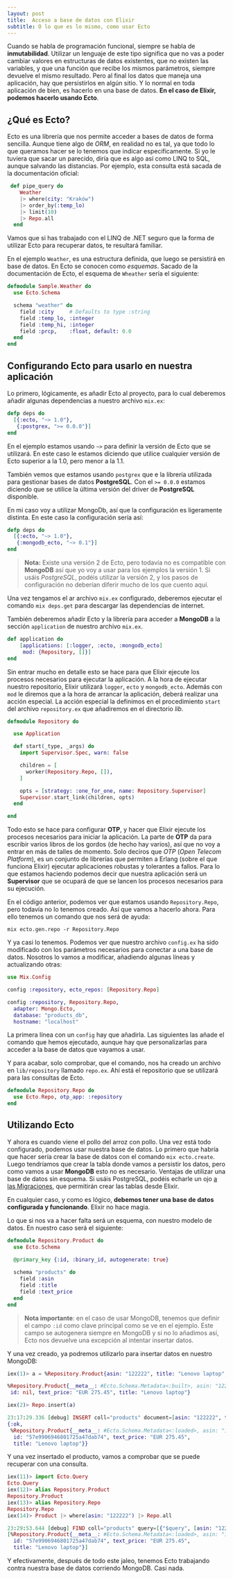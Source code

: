 ```yaml
---
layout: post
title:  Acceso a base de datos con Elixir
subtitle: O lo que es lo mismo, como usar Ecto
---
```


Cuando se habla de programación funcional, siempre se habla de **inmutabilidad**. Utilizar un lenguaje de este tipo significa que no vas a poder cambiar valores en estructuras de datos existentes, que no existen las variables, y que una función que recibe los mismos parámetros, siempre devuelve el mismo resultado. Pero al final los datos que maneja una aplicación, hay que persistirlos en algún sitio. Y lo normal en toda aplicación de bien, es hacerlo en una base de datos. **En el caso de Elixir, podemos hacerlo usando Ecto**.

## ¿Qué es Ecto?

Ecto es una librería que nos permite acceder a bases de datos de forma sencilla. Aunque tiene algo de *ORM*, en realidad no es tal, ya que todo lo que queramos hacer se lo tenemos que indicar especificamente. Si yo le tuviera que sacar un parecido, diría que es algo así como LINQ to SQL, aunque salvando las distancias. Por ejemplo, esta consulta está sacada de la documentación oficial:

``` elixir
 def pipe_query do
    Weather
    |> where(city: "Kraków")
    |> order_by(:temp_lo)
    |> limit(10)
    |> Repo.all
  end
```

Vamos que si has trabajado con el LINQ de .NET seguro que la forma de utilizar Ecto para recuperar datos, te resultará familiar.

En el ejemplo `Weather`, es una estructura definida, que luego se persistirá en base de datos. En Ecto se conocen como *esquemas*. Sacado de la documentación de Ecto, el esquema de `Wheather` sería el siguiente:

``` elixir
defmodule Sample.Weather do
  use Ecto.Schema

  schema "weather" do
    field :city     # Defaults to type :string
    field :temp_lo, :integer
    field :temp_hi, :integer
    field :prcp,    :float, default: 0.0
  end
end
```

## Configurando Ecto para usarlo en nuestra aplicación

Lo primero, lógicamente, es añadir Ecto al proyecto, para lo cual deberemos añadir algunas dependencias a nuestro archivo `mix.ex`:

``` elixir
defp deps do
  [{:ecto, "~> 1.0"},
   {:postgrex, ">= 0.0.0"}]
end
```

En el ejemplo estamos usando `~>` para definir la versión de Ecto que se utilizará. En este caso le estamos diciendo que utilice cualquier versión de Ecto superior a la 1.0, pero menor a la 1.1. 

También vemos que estamos usando `postgrex` que e la librería utilizada para gestionar bases de datos **PostgreSQL**. Con el `>= 0.0.0` estamos diciendo que se utilice la última versión del driver de **PostgreSQL** disponible.

En mi caso voy a utilizar MongoDb, así que la configuración es ligeramente distinta. En este caso la configuración sería así:

``` elixir
defp deps do
  [{:ecto, "~> 1.0"},
   {:mongodb_ecto, "~> 0.1"}]
end
```

> **Nota:** Existe una versión 2 de Ecto, pero todavía no es compatible con **MongoDB** así que yo voy a usar para los ejemplos la versión 1. Si usáis *PostgreSQL*, podéis utilizar la versión 2, y los pasos de configuración no deberían diferir mucho de los que cuento aquí. 

Una vez  tengamos el ar archivo `mix.ex` configurado, deberemos ejecutar el comando `mix deps.get` para descargar las dependencias de internet.

También deberemos añadir Ecto y la librería para acceder a **MongoDB** a la sección `application` de nuestro archivo `mix.ex`.

``` elixir
def application do
    [applications: [:logger, :ecto, :mongodb_ecto]
     mod: {Repository, []}]
end
```

Sin entrar mucho en detalle esto se hace para que Elixir ejecute los procesos necesarios para ejecutar la aplicación. A la hora de ejecutar nuestro repositorio, Elixir utilizará `logger`, `ecto` y `mongodb_ecto`. Además con `mod` le diremos que a la hora de arrancar la aplicación, deberá realizar una acción especial. La acción especial la definimos en el procedimiento `start` del archivo `repository.ex` que añadiremos en el directorio *lib*.

``` elixir
defmodule Repository do

  use Application

  def start(_type, _args) do
    import Supervisor.Spec, warn: false

    children = [
      worker(Repository.Repo, []),
    ]

    opts = [strategy: :one_for_one, name: Repository.Supervisor]
    Supervisor.start_link(children, opts)
  end

end

```

Todo esto se hace para configurar **OTP**, y hacer que Elixir ejecute los procesos necesarios para iniciar la aplicación. La parte de **OTP** da para escribir varios libros de los gordos (de hecho hay varios), así que no voy a entrar en más de talles de momento. Solo deciros que *OTP* (*Open Telecom Platform*), es un conjunto de librerías que permiten a Erlang (sobre el que funciona Elixir) ejecutar aplicaciones robustas y tolerantes a fallos. Para lo que estamos haciendo podemos decir que nuestra aplicación será un **Supervisor** que se ocupará de que se lancen los procesos necesarios para su ejecución.

En el código anterior, podemos ver que estamos usando `Repository.Repo`, pero todavía no lo tenemos creado. Así que vamos a hacerlo ahora. Para ello tenemos un comando que nos será de ayuda:

``` 
mix ecto.gen.repo -r Repository.Repo
```
Y ya casi lo tenemos. Podemos ver que nuestro archivo `config.ex` ha sido modificado con los parámetros necesarios para conectar a una base de datos. Nosotros lo vamos a modificar, añadiendo algunas líneas y actualizando otras:

``` elixir
use Mix.Config

config :repository, ecto_repos: [Repository.Repo]

config :repository, Repository.Repo,
  adapter: Mongo.Ecto,
  database: "products_db",
  hostname: "localhost"
```

La primera línea con un `config` hay que añadirla. Las siguientes las añade el comando que hemos ejecutado, aunque hay que personalizarlas para acceder a la base de datos que vayamos a usar.

Y para acabar, solo comprobar, que el comando, nos ha creado un archivo en `lib/repository` llamado `repo.ex`. Ahí está el repositorio que se utilizará para las consultas de Ecto.

``` elixir
defmodule Repository.Repo do
  use Ecto.Repo, otp_app: :repository
end
```

## Utilizando Ecto

Y ahora es cuando viene el pollo del arroz con pollo. Una vez está todo configurado, podemos usar nuestra base de datos. Lo primero que habría que hacer sería crear la base de datos con el comando `mix ecto.create`. Luego tendríamos que crear la tabla donde vamos a persistir los datos, pero como vamos a usar **MongoDB** esto no es necesario. Ventajas de utilizar una base de datos sin esquema. Si usáis PostgreSQL, podéis echarle un ojo [a las Migraciones](https://hexdocs.pm/ecto/getting-started.html#setting-up-the-database), que  permitirán crear las tablas desde Elixir.

En cualquier caso, y como es lógico, **debemos tener una base de datos configurada y funcionando**. Elixir no hace magia. 

Lo que si nos va a hacer falta será un esquema, con nuestro modelo de datos. En nuestro caso será el siguiente:

``` elixir
defmodule Repository.Product do
  use Ecto.Schema
  
  @primary_key {:id, :binary_id, autogenerate: true}

  schema "products" do
    field :asin 
    field :title
    field :text_price
  end
end
```

> **Nota importante**: en el caso de usar MongoDB, tenemos que definir el campo `:id` como clave principal como se ve en el ejemplo. Este campo se autogenera siempre en MongoDB y si no lo añadimos así, Ecto nos devuelve una excepción al intentar insertar datos.


Y una vez creado, ya podremos utilizarlo para insertar datos en nuestro MongoDB:

``` elixir
iex(1)> a = %Repository.Product{asin: "122222", title: "Lenovo laptop", text_price: "EUR 275.45"}

%Repository.Product{__meta__: #Ecto.Schema.Metadata<:built>, asin: "122222",
 id: nil, text_price: "EUR 275.45", title: "Lenovo laptop"}

iex(2)> Repo.insert(a)

23:17:29.336 [debug] INSERT coll="products" document=[asin: "122222", text_price: "EUR 275.45", title: "Lenovo laptop"] [] OK query=68.9ms
{:ok,
 %Repository.Product{__meta__: #Ecto.Schema.Metadata<:loaded>, asin: "122222",
  id: "57e9906946801725a47dab74", text_price: "EUR 275.45",
  title: "Lenovo laptop"}}
```

Y una vez insertado el producto, vamos a comprobar que se puede recuperar con una consulta.

``` elixir
iex(11)> import Ecto.Query
Ecto.Query
iex(12)> alias Repository.Product                                         
Repository.Product
iex(13)> alias Repository.Repo                                  
Repository.Repo
iex(14)> Product |> where(asin: "122222") |> Repo.all           

23:29:53.644 [debug] FIND coll="products" query=[{"$query", [asin: "122222"]}, {"$orderby", %{}}] projection=%{_id: true, asin: true, text_price: true, title: true} [] OK query=0.9ms
[%Repository.Product{__meta__: #Ecto.Schema.Metadata<:loaded>, asin: "122222",
  id: "57e9906946801725a47dab74", text_price: "EUR 275.45",
  title: "Lenovo laptop"}]
```

Y efectivamente, después de todo este jaleo, tenemos Ecto trabajando contra nuestra base de datos corriendo MongoDB. Casi nada.






  

